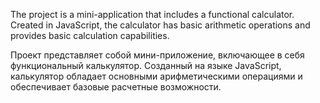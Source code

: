 The project is a mini-application that includes a functional calculator. Created in JavaScript, the calculator has basic arithmetic operations and provides basic calculation capabilities.

Проект представляет собой мини-приложение, включающее в себя функциональный калькулятор. Созданный на языке JavaScript, калькулятор обладает основными арифметическими операциями и обеспечивает базовые расчетные возможности.
